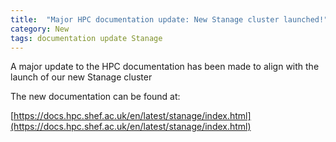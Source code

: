 ```yaml
---
title:  "Major HPC documentation update: New Stanage cluster launched!"
category: New
tags: documentation update Stanage
---
```


A major update to the HPC documentation has been made to align with the launch of our new Stanage cluster

The new documentation can be found at:

[https://docs.hpc.shef.ac.uk/en/latest/stanage/index.html](https://docs.hpc.shef.ac.uk/en/latest/stanage/index.html)